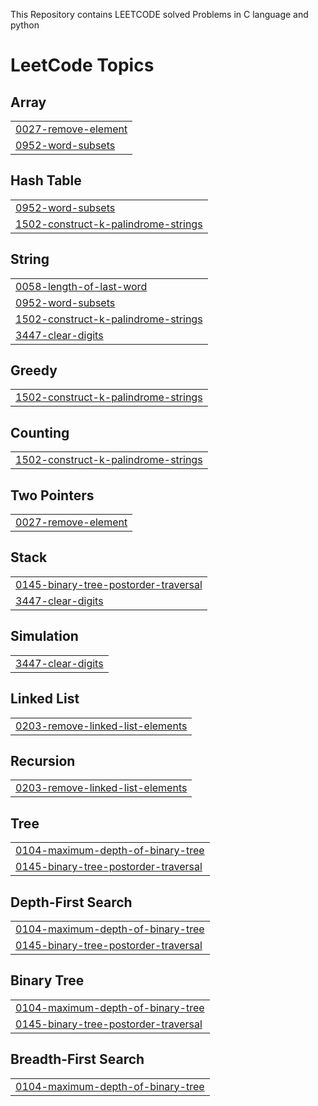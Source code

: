 This Repository contains LEETCODE solved Problems in C language
and python

<!---LeetCode Topics Start-->
# LeetCode Topics
## Array
|  |
| ------- |
| [0027-remove-element](https://github.com/Pradeep1234566/Leetcode/tree/master/0027-remove-element) |
| [0952-word-subsets](https://github.com/Pradeep1234566/Leetcode/tree/master/0952-word-subsets) |
## Hash Table
|  |
| ------- |
| [0952-word-subsets](https://github.com/Pradeep1234566/Leetcode/tree/master/0952-word-subsets) |
| [1502-construct-k-palindrome-strings](https://github.com/Pradeep1234566/Leetcode/tree/master/1502-construct-k-palindrome-strings) |
## String
|  |
| ------- |
| [0058-length-of-last-word](https://github.com/Pradeep1234566/Leetcode/tree/master/0058-length-of-last-word) |
| [0952-word-subsets](https://github.com/Pradeep1234566/Leetcode/tree/master/0952-word-subsets) |
| [1502-construct-k-palindrome-strings](https://github.com/Pradeep1234566/Leetcode/tree/master/1502-construct-k-palindrome-strings) |
| [3447-clear-digits](https://github.com/Pradeep1234566/Leetcode/tree/master/3447-clear-digits) |
## Greedy
|  |
| ------- |
| [1502-construct-k-palindrome-strings](https://github.com/Pradeep1234566/Leetcode/tree/master/1502-construct-k-palindrome-strings) |
## Counting
|  |
| ------- |
| [1502-construct-k-palindrome-strings](https://github.com/Pradeep1234566/Leetcode/tree/master/1502-construct-k-palindrome-strings) |
## Two Pointers
|  |
| ------- |
| [0027-remove-element](https://github.com/Pradeep1234566/Leetcode/tree/master/0027-remove-element) |
## Stack
|  |
| ------- |
| [0145-binary-tree-postorder-traversal](https://github.com/Pradeep1234566/Leetcode/tree/master/0145-binary-tree-postorder-traversal) |
| [3447-clear-digits](https://github.com/Pradeep1234566/Leetcode/tree/master/3447-clear-digits) |
## Simulation
|  |
| ------- |
| [3447-clear-digits](https://github.com/Pradeep1234566/Leetcode/tree/master/3447-clear-digits) |
## Linked List
|  |
| ------- |
| [0203-remove-linked-list-elements](https://github.com/Pradeep1234566/Leetcode/tree/master/0203-remove-linked-list-elements) |
## Recursion
|  |
| ------- |
| [0203-remove-linked-list-elements](https://github.com/Pradeep1234566/Leetcode/tree/master/0203-remove-linked-list-elements) |
## Tree
|  |
| ------- |
| [0104-maximum-depth-of-binary-tree](https://github.com/Pradeep1234566/Leetcode/tree/master/0104-maximum-depth-of-binary-tree) |
| [0145-binary-tree-postorder-traversal](https://github.com/Pradeep1234566/Leetcode/tree/master/0145-binary-tree-postorder-traversal) |
## Depth-First Search
|  |
| ------- |
| [0104-maximum-depth-of-binary-tree](https://github.com/Pradeep1234566/Leetcode/tree/master/0104-maximum-depth-of-binary-tree) |
| [0145-binary-tree-postorder-traversal](https://github.com/Pradeep1234566/Leetcode/tree/master/0145-binary-tree-postorder-traversal) |
## Binary Tree
|  |
| ------- |
| [0104-maximum-depth-of-binary-tree](https://github.com/Pradeep1234566/Leetcode/tree/master/0104-maximum-depth-of-binary-tree) |
| [0145-binary-tree-postorder-traversal](https://github.com/Pradeep1234566/Leetcode/tree/master/0145-binary-tree-postorder-traversal) |
## Breadth-First Search
|  |
| ------- |
| [0104-maximum-depth-of-binary-tree](https://github.com/Pradeep1234566/Leetcode/tree/master/0104-maximum-depth-of-binary-tree) |
<!---LeetCode Topics End-->